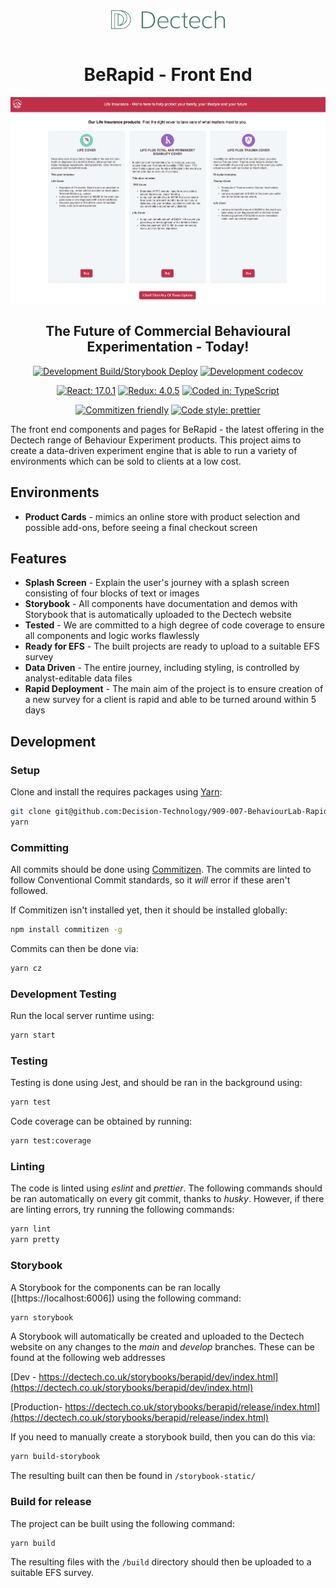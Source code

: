 <div align="center">
  <img src="./assets/dectech-logo.png" height="30" style="margin-bottom: 1em">

# BeRapid - Front End

![Screenshot of case study](./assets/screenshot.png)

## The Future of Commercial Behavioural Experimentation - Today!

[![Development Build/Storybook Deploy](https://github.com/Decision-Technology/909-007-BehaviourLab-Rapid-FE/actions/workflows/development.yml/badge.svg?branch=develop)](https://github.com/Decision-Technology/909-007-BehaviourLab-Rapid-FE/actions/workflows/development.yml)
[![Development codecov](https://codecov.io/gh/Decision-Technology/909-007-BehaviourLab-Rapid-FE/branch/develop/graph/badge.svg?token=IO44GB2928)](https://codecov.io/gh/Decision-Technology/909-007-BehaviourLab-Rapid-FE)

[![React: 17.0.1](https://img.shields.io/badge/React-17.0.1-teal)](https://github.com/facebook/react)
[![Redux: 4.0.5](https://img.shields.io/badge/Redux-4.0.5-teal)](https://redux.js.org/)
[![Coded in: TypeScript](https://img.shields.io/badge/Coded_in-TypeScript-teal)]()

[![Commitizen friendly](https://img.shields.io/badge/commitizen-friendly-brightgreen.svg)](http://commitizen.github.io/cz-cli/)
[![Code style: prettier](https://img.shields.io/badge/Code_style-prettier-teal)](https://github.com/prettier/prettier)

</div>

The front end components and pages for BeRapid - the latest offering in the Dectech range of Behaviour Experiment products.
This project aims to create a data-driven experiment engine that is able to run a variety of environments which can be sold
to clients at a low cost.

## Environments

- **Product Cards** - mimics an online store with product selection and possible add-ons, before seeing a final checkout screen

## Features

- **Splash Screen** - Explain the user's journey with a splash screen consisting of four blocks of text or images
- **Storybook** - All components have documentation and demos with Storybook that is automatically uploaded to the Dectech website
- **Tested** - We are committed to a high degree of code coverage to ensure all components and logic works flawlessly
- **Ready for EFS** - The built projects are ready to upload to a suitable EFS survey
- **Data Driven** - The entire journey, including styling, is controlled by analyst-editable data files
- **Rapid Deployment** - The main aim of the project is to ensure creation of a new survey for a client is rapid and able to be turned around within 5 days

## Development

### Setup

Clone and install the requires packages using [Yarn]():

```sh
git clone git@github.com:Decision-Technology/909-007-BehaviourLab-Rapid-FE
yarn
```

### Committing

All commits should be done using [Commitizen](https://github.com/commitizen/cz-cli). The commits are linted to follow Conventional Commit standards, so it _will_ error if these aren't followed.

If Commitizen isn't installed yet, then it should be installed globally:

```sh
npm install commitizen -g
```

Commits can then be done via:

```sh
yarn cz
```

### Development Testing

Run the local server runtime using:

```sh
yarn start
```

### Testing

Testing is done using Jest, and should be ran in the background using:

```sh
yarn test
```

Code coverage can be obtained by running:

```sh
yarn test:coverage
```

### Linting

The code is linted using _eslint_ and _prettier_. The following commands should be ran automatically on every git commit, thanks to _husky_. However, if there are linting errors, try running the following commands:

```sh
yarn lint
yarn pretty
```

### Storybook

A Storybook for the components can be ran locally ([https://localhost:6006]) using the following command:

```sh
yarn storybook
```

A Storybook will automatically be created and uploaded to the Dectech website on any changes to the _main_ and _develop_ branches. These can be found at the following web addresses

[Dev - https://dectech.co.uk/storybooks/berapid/dev/index.html](https://dectech.co.uk/storybooks/berapid/dev/index.html)

[Production- https://dectech.co.uk/storybooks/berapid/release/index.html](https://dectech.co.uk/storybooks/berapid/release/index.html)

If you need to manually create a storybook build, then you can do this via:

```sh
yarn build-storybook
```

The resulting built can then be found in `/storybook-static/`

### Build for release

The project can be built using the following command:

```sh
yarn build
```

The resulting files with the `/build` directory should then be uploaded to a suitable EFS survey.
